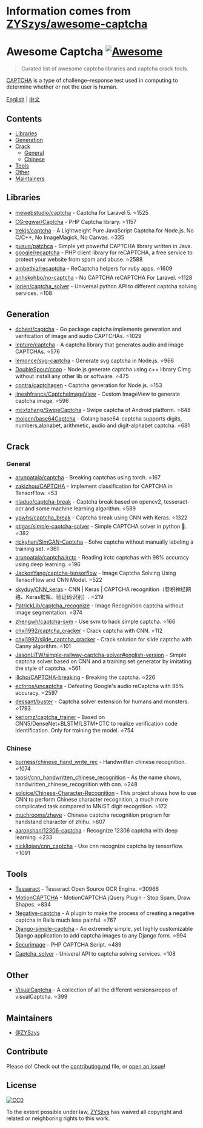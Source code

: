 # Information comes from [ZYSzys/awesome-captcha](https://github.com/ZYSzys/awesome-captcha)
# Awesome Captcha [![Awesome](https://awesome.re/badge.svg)](https://awesome.re)

> Curated list of awesome captcha libraries and captcha crack tools.

[CAPTCHA](https://en.wikipedia.org/wiki/CAPTCHA) is a type of challenge–response test used in computing to determine whether or not the user is human.


[English](README.md) | [中文](README-zh.md)

## Contents

- [Libraries](#libraries)
- [Generation](#generation)
- [Crack](#crack)
  - [General](#general)
  - [Chinese](#chinese)
- [Tools](#tools)
- [Other](#other)
- [Maintainers](#maintainers)


## Libraries

- [mewebstudio/captcha](https://github.com/mewebstudio/captcha) - Captcha for Laravel 5. :star:1525
- [CGregwar/Captcha](https://github.com/Gregwar/Captcha) - PHP Captcha library. :star:1157
- [trekjs/captcha](https://github.com/trekjs/captcha) - A Lightweight Pure JavaScript Captcha for Node.js. No C/C++, No ImageMagick, No Canvas. :star:335
- [pusuo/patchca](https://github.com/pusuo/patchca) - Simple yet powerful CAPTCHA library written in Java.
- [google/recaptcha](https://github.com/google/recaptcha) - PHP client library for reCAPTCHA, a free service to protect your website from spam and abuse. :star:2588
- [ambethia/recaptcha](https://github.com/ambethia/recaptcha) - ReCaptcha helpers for ruby apps. :star:1609
- [anhskohbo/no-captcha](https://github.com/anhskohbo/no-captcha) - No CAPTCHA reCAPTCHA For Laravel. :star:1128
- [lorien/captcha_solver](https://github.com/lorien/captcha_solver) - Universal python API to different captcha solving services. :star:108


## Generation
- [dchest/captcha](https://github.com/dchest/captcha) - Go package captcha implements generation and verification of image and audio CAPTCHAs. :star:1029
- [lepture/captcha](https://github.com/lepture/captcha) - A captcha library that generates audio and image CAPTCHAs. :star:576
- [lemonce/svg-captcha](https://github.com/lemonce/svg-captcha) - Generate svg captcha in Node.js. :star:966
- [DoubleSpout/ccap](https://github.com/DoubleSpout/ccap) - Node.js generate captcha using c++ library CImg without install any other lib or software. :star:475
- [contra/captchagen](https://github.com/contra/captchagen) - Captcha generation for Node.js. :star:153
- [jineshfrancs/CaptchaImageView](https://github.com/jineshfrancs/CaptchaImageView) - Custom ImageView to generate captcha image. :star:596
- [mcxtzhang/SwipeCaptcha](https://github.com/mcxtzhang/SwipeCaptcha) - Swipe captcha of Android platform. :star:648
- [mojocn/base64Captcha](https://github.com/mojocn/base64Captcha) - Golang base64-captcha supports digits, numbers,alphabet, arithmetic, audio and digit-alphabet captcha. :star:681


## Crack

### General
- [arunpatala/captcha](https://github.com/arunpatala/captcha) - Breaking captchas using torch. :star:167
- [zakizhou/CAPTCHA](https://github.com/zakizhou/CAPTCHA) - Implement classification for CAPTCHA in TensorFlow. :star:53
- [nladuo/captcha-break](https://github.com/nladuo/captcha-break) - Captcha break based on opencv2, tesseract-ocr and some machine learning algorithm. :star:589
- [ypwhs/captcha_break](https://github.com/ypwhs/captcha_break) - Captcha break using CNN with Keras. :star:1322
- [ptigas/simple-captcha-solver](https://github.com/ptigas/simple-captcha-solver) - Simple CAPTCHA solver in python 🐍. :star:382
- [rickyhan/SimGAN-Captcha](https://github.com/rickyhan/SimGAN-Captcha) - Solve captcha without manually labeling a training set. :star:361
- [arunpatala/captcha.irctc](https://github.com/arunpatala/captcha.irctc) - Reading irctc captchas with 98% accuracy using deep learning. :star:196
- [JackonYang/captcha-tensorflow](https://github.com/JackonYang/captcha-tensorflow) - Image Captcha Solving Using TensorFlow and CNN Model. :star:522
- [skyduy/CNN_keras](https://github.com/skyduy/CNN_keras) - CNN | Keras | CAPTCHA recognition（卷积神经网络、Keras框架、验证码识别）. :star:219
- [PatrickLib/captcha_recognize](https://github.com/PatrickLib/captcha_recognize) - Image Recognition captcha without image segmentation. :star:374
- [zhengwh/captcha-svm](https://github.com/zhengwh/captcha-svm) - Use svm to hack simple captcha. :star:166
- [chxj1992/captcha_cracker](https://github.com/chxj1992/captcha_cracker) - Crack captcha with CNN. :star:112
- [chxj1992/slide_captcha_cracker](https://github.com/chxj1992/slide_captcha_cracker) - Crack solution for slide captcha with Canny algorithm. :star:101
- [JasonLiTW/simple-railway-captcha-solver#english-version](https://github.com/JasonLiTW/simple-railway-captcha-solver#english-version) - Simple captcha solver based on CNN and a training set generator by imitating the style of captcha. :star:561
- [lllcho/CAPTCHA-breaking](https://github.com/lllcho/CAPTCHA-breaking) - Breaking the captcha. :star:226
- [ecthros/uncaptcha](https://github.com/ecthros/uncaptcha) - Defeating Google's audio reCaptcha with 85% accuracy. :star:2597
- [dessant/buster](https://github.com/dessant/buster) - Captcha solver extension for humans and monsters. :star:1793
- [kerlomz/captcha_trainer](https://github.com/kerlomz/captcha_trainer) - Based on CNN5/DenseNet+BLSTM/LSTM+CTC to realize verification code identification. Only for training the model. :star:754

### Chinese
- [burness/chinese_hand_write_rec](https://github.com/burness/tensorflow-101/tree/master/chinese_hand_write_rec/src) - Handwritten chinese recognition. :star:1074
- [taosir/cnn_handwritten_chinese_recognition](https://github.com/taosir/cnn_handwritten_chinese_recognition) - As the name shows, handwritten_chinese_recognition with cnn. :star:248
- [soloice/Chinese-Character-Recognition](https://github.com/soloice/Chinese-Character-Recognition) - This project shows how to use CNN to perform Chinese character recognition, a much more complicated task compared to MNIST digit recognition. :star:172
- [muchrooms/zheye](https://github.com/muchrooms/zheye) - Chinese captcha recognition program for handstand character of zhihu. :star:607
- [aaronshan/12306-captcha](https://github.com/aaronshan/12306-captcha) - Recognize 12306 captcha with deep learning. :star:233
- [nickliqian/cnn_captcha](https://github.com/nickliqian/cnn_captcha) - Use cnn recognize captcha by tensorflow. :star:1091


## Tools

- [Tesseract](https://github.com/tesseract-ocr/tesseract) - Tesseract Open Source OCR Engine. :star:30966
- [MotionCAPTCHA](https://github.com/wjcrowcroft/MotionCAPTCHA) - MotionCAPTCHA jQuery Plugin - Stop Spam, Draw Shapes. :star:834
- [Negative-captcha](https://github.com/subwindow/negative-captcha) - A plugin to make the process of creating a negative captcha in Rails much less painful. :star:767
- [Django-simple-captcha](https://github.com/mbi/django-simple-captcha) - An extremely simple, yet highly customizable Django application to add captcha images to any Django form. :star:994
- [Securimage](https://github.com/dapphp/securimage) - PHP CAPTCHA Script. :star:489
- [Captcha_solver](https://github.com/lorien/captcha_solver) - Univeral API to captcha solving services. :star:108


## Other

- [VisualCaptcha](https://github.com/emotionLoop/visualCaptcha) - A collection of all the different versions/repos of visualCaptcha. :star:399


## Maintainers

- [@ZYSzys](https://github.com/ZYSzys)


## Contribute

Please do! Check out the [contributing.md](contributing.md) file, or [open an issue](https://github.com/ZYSzys/awesome-captcha/issues/new)!


## License

[![CC0](http://mirrors.creativecommons.org/presskit/buttons/88x31/svg/cc-zero.svg)](https://creativecommons.org/publicdomain/zero/1.0/)

To the extent possible under law, [ZYSzys](https://github.com/ZYSzys) has waived all copyright and related or neighboring rights to this work.

